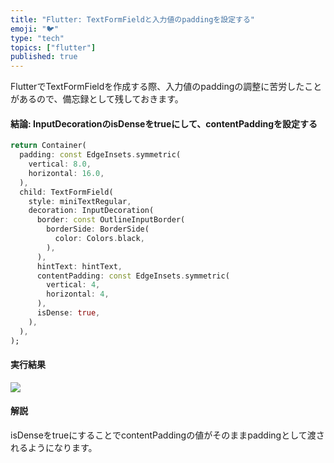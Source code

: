 ```yaml
---
title: "Flutter: TextFormFieldと入力値のpaddingを設定する"
emoji: "🐦"
type: "tech"
topics: ["flutter"]
published: true
---
```


FlutterでTextFormFieldを作成する際、入力値のpaddingの調整に苦労したことがあるので、備忘録として残しておきます。

#### 結論: InputDecorationのisDenseをtrueにして、contentPaddingを設定する
```dart
return Container(
  padding: const EdgeInsets.symmetric(
    vertical: 8.0,
    horizontal: 16.0,
  ),
  child: TextFormField(
    style: miniTextRegular,
    decoration: InputDecoration(
      border: const OutlineInputBorder(
        borderSide: BorderSide(
          color: Colors.black,
        ),
      ),
      hintText: hintText,
      contentPadding: const EdgeInsets.symmetric(
        vertical: 4,
        horizontal: 4,
      ),
      isDense: true,
    ),
  ),
);
```

#### 実行結果
![](https://storage.googleapis.com/zenn-user-upload/9014306befff-20220116.jpg)

#### 解説
isDenseをtrueにすることでcontentPaddingの値がそのままpaddingとして渡されるようになります。
